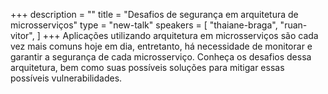 +++
description = ""
title = "Desafios de segurança em arquitetura de microsserviços"
type = "new-talk"
speakers = [
        "thaiane-braga",
        "ruan-vitor",
]
+++
Aplicações utilizando arquitetura em microsserviços são cada vez mais comuns hoje em dia, entretanto, há necessidade de monitorar e garantir a segurança de cada microsserviço. Conheça os desafios dessa arquitetura, bem como suas possíveis soluções para mitigar essas possíveis vulnerabilidades.